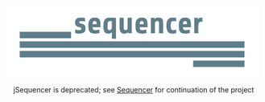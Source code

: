 <div align="center" style="display: flex; flex-direction: column;">
  <img src="./public/logo-white_bg.png" alt="sequencer logo" width="500px" />
</div>

<p align="center">
  jSequencer is deprecated; see <a href="http://github.com/rsouth/sequencer">Sequencer</a> for continuation of the project
</p>
